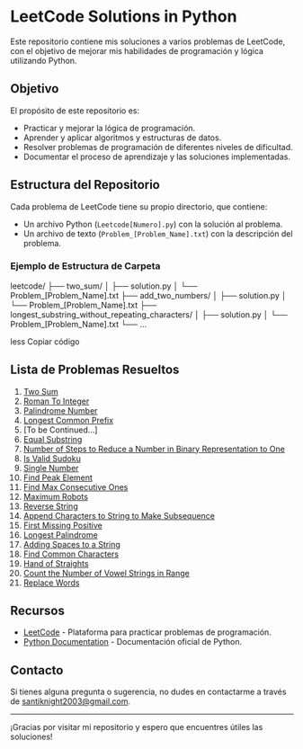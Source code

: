 # LeetCode Solutions in Python

Este repositorio contiene mis soluciones a varios problemas de LeetCode, con el objetivo de mejorar mis habilidades de programación y lógica utilizando Python.

## Objetivo

El propósito de este repositorio es:
- Practicar y mejorar la lógica de programación.
- Aprender y aplicar algoritmos y estructuras de datos.
- Resolver problemas de programación de diferentes niveles de dificultad.
- Documentar el proceso de aprendizaje y las soluciones implementadas.

## Estructura del Repositorio

Cada problema de LeetCode tiene su propio directorio, que contiene:
- Un archivo Python (`Leetcode[Numero].py`) con la solución al problema.
- Un archivo de texto (`Problem_[Problem_Name].txt`) con la descripción del problema.

### Ejemplo de Estructura de Carpeta

leetcode/
├── two_sum/
│ ├── solution.py
│ └── Problem_[Problem_Name].txt
├── add_two_numbers/
│ ├── solution.py
│ └── Problem_[Problem_Name].txt
├── longest_substring_without_repeating_characters/
│ ├── solution.py
│ └── Problem_[Problem_Name].txt
└── ...

less
Copiar código

## Lista de Problemas Resueltos

1. [Two Sum](leetcode.com/problems/two-sum)
2. [Roman To Integer](leetcode.com/problems/roman-to-integer)
3. [Palindrome Number](leetcode.com/problems/palindrome-number)
4. [Longest Common Prefix](leetcode.com/problems/longest-common-prefix)
5. [To be Continued...]
6. [Equal Substring](leetcode.com/problems/get-equal-substrings-within-budget)
7. [Number of Steps to Reduce a Number in Binary Representation to One](leetcode.com/problems/number-of-steps-to-reduce-a-number-in-binary-representation-to-one)
8. [Is Valid Sudoku](leetcode.com/problems/valid-sudoku)
9. [Single Number](leetcode.com/problems/single-number-iii)
10. [Find Peak Element](leetcode.com/problems/find-peak-element)
11. [Find Max Consecutive Ones](leetcode.com/problems/max-consecutive-ones)
12. [Maximum Robots](leetcode.com/problems/maximum-number-of-robots-within-budget)
13. [Reverse String](leetcode.com/problems/reverse-string)
14. [Append Characters to String to Make Subsequence](leetcode.com/problems/append-characters-to-string-to-make-subsequence)
15. [First Missing Positive](leetcode.com/problems/first-missing-positive)
16. [Longest Palindrome](leetcode.com/problems/longest-palindrome)
17. [Adding Spaces to a String](leetcode.com/problems/adding-spaces-to-a-string)
18. [Find Common Characters](leetcode.com/problems/find-common-characters)
19. [Hand of Straights](leetcode.com/problems/hand-of-straights)
20. [Count the Number of Vowel Strings in Range](leetcode.com/problems/count-the-number-of-vowel-strings-in-range)
21. [Replace Words](leetcode.com/problems/replace-words)

## Recursos

- [LeetCode](https://leetcode.com/) - Plataforma para practicar problemas de programación.
- [Python Documentation](https://docs.python.org/3/) - Documentación oficial de Python.

## Contacto

Si tienes alguna pregunta o sugerencia, no dudes en contactarme a través de [santiknight2003@gmail.com](mailto:santiknight2003@gmail.com).

---

¡Gracias por visitar mi repositorio y espero que encuentres útiles las soluciones!
